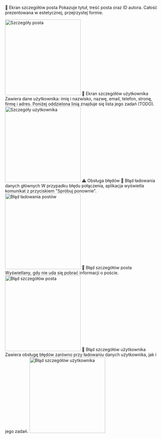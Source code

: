📝 Ekran szczegółów posta
Pokazuje tytuł, treść posta oraz ID autora. Całość prezentowana w estetycznej, przejrzystej formie.

<img src="/images/SzczegolyPosta.gif" alt="Szczegóły posta" width="250">
👤 Ekran szczegółów użytkownika
Zawiera dane użytkownika: imię i nazwisko, nazwę, email, telefon, stronę, firmę i adres. Poniżej oddzielona linią znajduje się lista jego zadań (TODO).

<img src="/images/SzczegolyUzyt.gif" alt="Szczegóły użytkownika" width="250">
⚠️ Obsługa błędów
🔁 Błąd ładowania danych głównych
W przypadku błędu połączenia, aplikacja wyświetla komunikat z przyciskiem "Spróbuj ponownie".

<img src="images/BladPost.gif" alt="Błąd ładowania postów" width="250">
🔁 Błąd szczegółów posta
Wyświetlany, gdy nie uda się pobrać informacji o poście.

<img src="/images/BladSzczPosta.gif" alt="Błąd szczegółów posta" width="250">
🔁 Błąd szczegółów użytkownika
Zawiera obsługę błędów zarówno przy ładowaniu danych użytkownika, jak i jego zadań.

<img src="/images/BladUzytkownik.gif" alt="Błąd szczegółów użytkownika" width="250">
